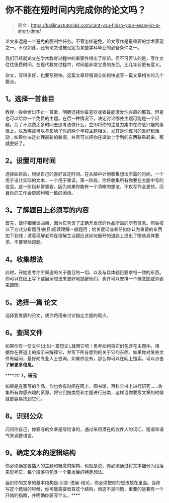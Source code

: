 # 你不能在短时间内完成你的论文吗？

> 原文：<https://kalilinuxtutorials.com/cant-you-finish-your-essay-in-a-short-time/>

论文永远是一个避免的强制性任务。不管怎样避免，论文写作是最重要的学术表现之一。不仅如此，还有论文也被设定为某些学科毕业的必备条件之一。

我们已经就论文在学术教育过程中的重要性得出了结论。但不可否认的是，写作文往往很费时间，在现代教育过程中，时间是非常宝贵的东西，比几年前更有意义。

杂文，写得多好，也要写得快。这篇文章将强调与如何快速写一篇文章相关的几个要点。

## **1。选择一首曲目**

教授一般会给出不止一首歌，明确选择你最喜欢或者最能激发你兴趣的那首。但是也可以给你一个免费的主题。在后一种情况下，决定讨论哪些主题可能是一个问题。为了不浪费太多时间去思考该做什么，立即将你的注意力集中在你感兴趣的事情上，以及哪些可以与影响了你的两个学校主题相关，尤其是你练习的爱好和活动；如果你决定处理最新的新闻，并且可以把你在课堂上学到的东西联系起来，那就更好了。

## **2。设置可用时间**

选择曲目后，根据自己的喜好设定时间。在头脑中计划收集想法所需的时间，一个用于设计实际的文本，一个用于重读。第一阶段，你将收集所有你要在主题中写的信息。这一阶段非常重要，因为如果你能有一个清晰的想法，不仅写作会更快，而且你的工作会更顺利和一致的阅读。

## **3。了解题目上必须写的内容**

首先，请仔细阅读曲目，因为它包含了正确开发您的作品所需的所有信息。然后按以下方式分析题目/曲目:阅读理解一般题目；给关键词或者任何你认为重要的东西加下划线；试着理解老师在理解主话题应该如何展开的道路上提出了哪些具体要求，不要冒险跑题。

## **4。收集想法**

此时，开始思考你所知道的关于题目的一切，以及与具体题目要求相一致的东西。你可以在纸上写下或展示想法来更好地提醒他们，也许可以安排一个概念图或列表来跟随。

## **5。选择一篇** <g class="gr_ gr_27 gr-alert gr_spell gr_inline_cards gr_run_anim ContextualSpelling ins-del multiReplace" id="27" data-gr-id="27">**论文**</g>

选择要发展的论文，或你将用来讨论指定主题的观点。

## **6。查阅文件**

如果你有一份文件(比如一篇短文),就用它吧！思考如何将它们包含在主题中，根据你在赛道上的指示来解释它，并写下所有想到的关于它的东西。如果你对某些文件有疑问，最好向专业人士咨询。如果你没有，那么你可以在网上搜索。可以点击[](https://writepro.net/)****了解更多信息。****

 ****## **7。研究**

如果是在家写的作品，你也会有时间在网上、图书馆、百科全书上进行研究……收集所有你感兴趣的资源。将它们按类型和主题进行分类，这样当你要写文章的时候就更容易找到它们。

## **8。识别公众**

问问你自己，你要写的文章是写给谁的，通过采用潜在的收件人的词汇、短语和语气来调整语言。

## **9。确定文本的逻辑结构**

你必须确定要插入的主题和概念的架构，也就是说，你必须通过将文本细分为段落来思考它，每个段落将包含一个要发展的特定想法。

组织你的文章的基本结构是:引言-进展-结论，你必须把你的想法放在里面。当你写这个题目的时候，你可能需要改变这个结构，但这不是问题，重要的是要有一个开始的指南，并明确你要写什么。****